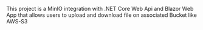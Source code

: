 This project is a MinIO integration with .NET Core Web Api and Blazor Web App that allows users to upload and download file on associated Bucket like AWS-S3
